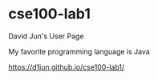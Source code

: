 # cse100-lab1

David Jun's User Page

My favorite programming language is Java

https://d1jun.github.io/cse100-lab1/
